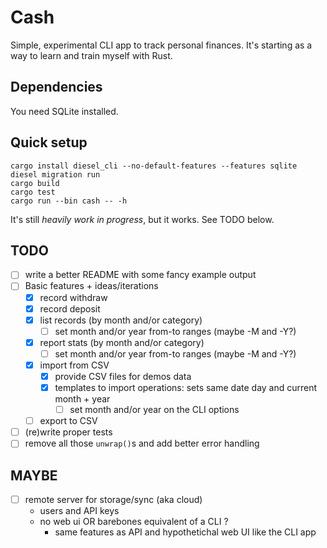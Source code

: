 # Cash

Simple, experimental CLI app to track personal finances. It's starting as a way to learn
and train myself with Rust.

## Dependencies

You need SQLite installed.

## Quick setup

```
cargo install diesel_cli --no-default-features --features sqlite
diesel migration run
cargo build
cargo test
cargo run --bin cash -- -h
```

It's still _heavily work in progress_, but it works. See TODO below.

## TODO

- [ ] write a better README with some fancy example output
- [ ] Basic features + ideas/iterations
  - [x] record withdraw
  - [x] record deposit
  - [x] list records (by month and/or category)
    - [ ] set month and/or year from-to ranges (maybe -M and -Y?)
  - [x] report stats (by month and/or category)
    - [ ] set month and/or year from-to ranges (maybe -M and -Y?)
  - [x] import from CSV
    - [x] provide CSV files for demos data
    - [x] templates to import operations: sets same date day and current month + year
      - [ ] set month and/or year on the CLI options
  - [ ] export to CSV
- [ ] (re)write proper tests
- [ ] remove all those `unwrap()`s and add better error handling

## MAYBE

- [ ] remote server for storage/sync (aka cloud)
  - users and API keys
  - no web ui OR barebones equivalent of a CLI ?
    - same features as API and hypothetichal web UI like the CLI app
